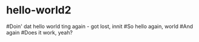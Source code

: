 # hello-world2
#Doin' dat hello world ting again - got lost, innit
#So hello again, world
#And again
#Does it work, yeah?

